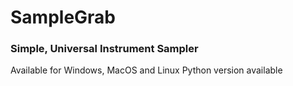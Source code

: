 # SampleGrab
### Simple, Universal Instrument Sampler
Available for Windows, MacOS and Linux
Python version available
